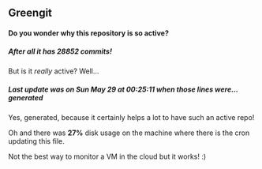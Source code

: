 ## Greengit

#### Do you wonder why this repository is so active?

##### After all it has 28852 commits!

But is it *really* active? Well...

##### Last update was on Sun May 29 at 00:25:11 when those lines were... generated

Yes, generated, because it certainly helps a lot to have such an active repo!

Oh and there was **27%** disk usage on the machine
where there is the cron updating this file.

Not the best way to monitor a VM in the cloud but it works! :)
